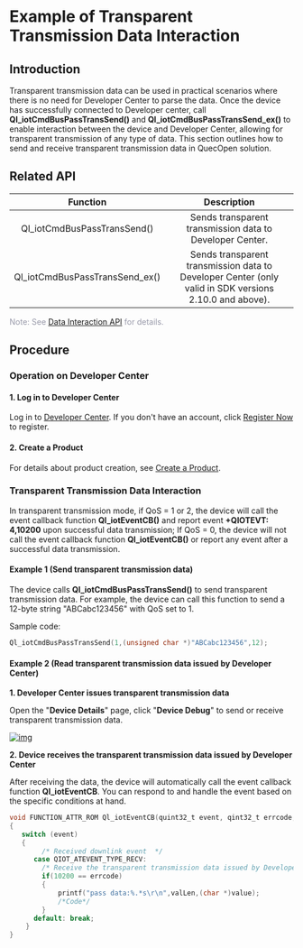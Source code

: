 # Example of Transparent Transmission Data Interaction

 ## __Introduction__

Transparent transmission data can be used in practical scenarios where there is no need for Developer Center to parse the data. Once the device has successfully connected to Developer center, call **Ql_iotCmdBusPassTransSend()** and **Ql_iotCmdBusPassTransSend_ex()** to enable interaction between the device and Developer Center, allowing for transparent transmission of any type of data. This section outlines how to send and receive transparent transmission data in QuecOpen solution.



## __Related API__

|            Function            |                                              Description                                               |
| :----------------------------: | :----------------------------------------------------------------------------------------------------: |
|  Ql_iotCmdBusPassTransSend()   |                        Sends transparent transmission data to Developer Center.                        |
| Ql_iotCmdBusPassTransSend_ex() | Sends transparent transmission data to Developer Center (only valid in SDK versions 2.10.0 and above). |

<span style='color:#999AAA'>Note: See [Data Interaction API](/deviceDevelop/DeviceAccessPlan/cellular/QuecOpen/api/cellular-quecopen-api-03) for details.</span>


## __Procedure__

### **Operation on Developer Center**

#### **1. Log in to Developer Center**

Log in to <a href="https://core.acceleronix.io"  target="_blank">Developer Center</a>. If you don't have an account, click <a href="https://core.acceleronix.io/registerType" target="_blank">Register Now</a> to register.

#### **2. Create a Product** 

<!-- The prerequisite for transparent transmission data interaction is selecting __Custom__ as the data format when a product is created.

<a data-fancybox title="img" href="/en/deviceDevelop/cellular/QuecOpen/resource/data/SeriaNet/Example-01.png">![img](/en/deviceDevelop/cellular/QuecOpen/resource/data/SeriaNet/Example-01.png)</a> -->

For details about product creation, see [Create a Product](/deviceDevelop/DeviceAccessPlan/speediness-01).

### **Transparent Transmission Data Interaction**

In transparent transmission mode, if QoS = 1 or 2, the device will call the event callback function **Ql_iotEventCB()** and report event **+QIOTEVT: 4,10200** upon successful data transmission; If QoS = 0, the device will not call the event callback function **Ql_iotEventCB()** or report any event after a successful data transmission.

#### __Example 1 (Send transparent transmission data)__

The device calls **Ql_iotCmdBusPassTransSend()** to send transparent transmission data. For example, the device can call this function to send a 12-byte string "ABCabc123456" with QoS set to 1.


Sample code:

```c
Ql_iotCmdBusPassTransSend(1,(unsigned char *)"ABCabc123456",12);
```

#### __Example 2 (Read transparent transmission data issued by Developer Center)__

__1. Developer Center issues transparent transmission data__

Open the "__Device Details__" page, click "__Device Debug__" to send or receive transparent transmission data.

<a data-fancybox title="img" href="/en/deviceDevelop/develop/data/SeriaNet/Example-02.png">![img](/en/deviceDevelop/develop/data/SeriaNet/Example-02.png)</a>

__2. Device receives the transparent transmission data issued by Developer Center__

After receiving the data, the device will automatically call the event callback function **Ql_iotEventCB**. You can respond to and handle the event based on the specific conditions at hand.

```c
void FUNCTION_ATTR_ROM Ql_iotEventCB(quint32_t event, qint32_t errcode, const void *value, quint32_t valLen)
{
   switch (event)
   {  
   		/* Received downlink event  */
 	  case QIOT_ATEVENT_TYPE_RECV:
 		/* Receive the transparent transmission data issued by Developer Center */
        if(10200 == errcode)
        {
            printf("pass data:%.*s\r\n",valLen,(char *)value);
            /*Code*/
        }    
      default: break;
    }
}
```


  


